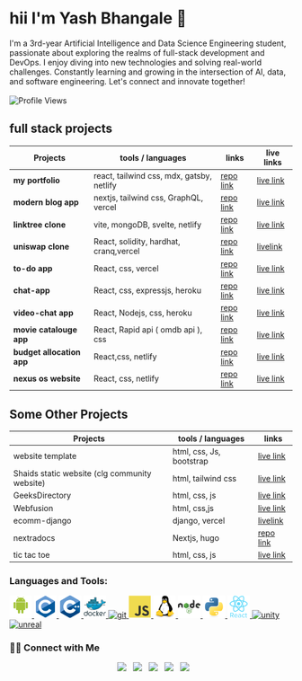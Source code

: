 # hii I'm Yash Bhangale <span class="wave">👋</span>
I'm a 3rd-year Artificial Intelligence and Data Science Engineering student, passionate about exploring the realms of full-stack development and DevOps. I enjoy diving into new technologies and solving real-world challenges. Constantly learning and growing in the intersection of AI, data, and software engineering. Let's connect and innovate together!
<br>
<br>
![Profile Views](https://komarev.com/ghpvc/?username=yashbhangale)

## full stack projects
| Projects               | tools / languages                         | links                                                              | live links |
|---------               |-----------------                          |-------                                                             |------------ |
| **my portfolio**       | react, tailwind css, mdx, gatsby, netlify | [repo link](https://github.com/yashbhangale/yashbhangale.github.io)|[live link](yashbhangale.github.io)
| **modern blog app**    | nextjs, tailwind css, GraphQL, vercel     | [repo link](https://github.com/yashbhangale/modernblog_app)        |[live link](https://modernblog-app.vercel.app/)
| **linktree clone**     | vite, mongoDB, svelte, netlify            | [repo link](https://github.com/yashbhangale/my-linktree)           |[live link](https://yashbhangale.netlify.app/)
| **uniswap clone**      | React, solidity, hardhat, cranq,vercel    | [repo link](https://github.com/yashbhangale/Cryptway_swap)         |[livelink](https://github.com/yashbhangale/Cryptway_swap)
| **to-do app**          | React, css, vercel                        | [repo link](https://github.com/yashbhangale/react-todo-app)        |[live link](http://react-todo-app-seven-bay.vercel.app/)
| **chat-app**           | React, css, expressjs, heroku             | [repo link](https://github.com/yashbhangale/react-chat-app)        |[live link](https://yashuopreactchat-app.herokuapp.com/)
| **video-chat app**     | React, Nodejs, css, heroku                | [repo link](https://github.com/yashbhangale/basic_video_chat_app)  |[live link](https://simplevideocall.vercel.app/)
| **movie catalouge app**| React, Rapid api ( omdb api ), css        | [repo link](https://github.com/yashbhangale/simple_movie_catalogue)|[live link](https://simplevideocall.vercel.app/)
| **budget allocation app** | React,css, netlify | [repo link](https://github.com/yashbhangale/Budget-allocation) | [live link](https://budgetallocation.netlify.app/) |
| **nexus os website** | React, css, netlify | [repo link](https://github.com/yashbhangale/nexusos) | [live link](https://nexusos.org.in/)|

## Some Other Projects
| Projects | tools / languages | links |
|----------|-------------------|------ |
| website template | html, css, Js, bootstrap | [live link](https://github.com/yashbhangale/cyber-guy-website-template) |
| Shaids static website (clg community website) | html, tailwind css | [live link](https://github.com/yashbhangale/shaids-static) |
| GeeksDirectory | html, css, js | [live link](https://yashbhangale.github.io/Geeksdirectory/) |
| Webfusion | html, css,js | [live link](https://github.com/yashbhangale/WebFusion) |
| ecomm-django | django, vercel | [livelink](https://github.com/yashbhangale/ecomm-django) |
| nextradocs | Nextjs, hugo | [repo link](https://github.com/yashbhangale/nextradocs) |
| tic tac toe | html, css, js | [live link](https://yashbhangale.github.io/tic-tac-toe/)




<h3 align="left">Languages and Tools:</h3>
<p align="left"> <a href="https://developer.android.com" target="_blank" rel="noreferrer"> <img src="https://raw.githubusercontent.com/devicons/devicon/master/icons/android/android-original-wordmark.svg" alt="android" width="40" height="40"/> </a>  <a href="https://www.cprogramming.com/" target="_blank" rel="noreferrer"> <img src="https://raw.githubusercontent.com/devicons/devicon/master/icons/c/c-original.svg" alt="c" width="40" height="40"/> </a> <a href="https://www.w3schools.com/cpp/" target="_blank" rel="noreferrer"> <img src="https://raw.githubusercontent.com/devicons/devicon/master/icons/cplusplus/cplusplus-original.svg" alt="cplusplus" width="40" height="40"/> </a>  <a href="https://www.docker.com/" target="_blank" rel="noreferrer"> <img src="https://raw.githubusercontent.com/devicons/devicon/master/icons/docker/docker-original-wordmark.svg" alt="docker" width="40" height="40"/> </a> <a href="https://git-scm.com/" target="_blank" rel="noreferrer"> <img src="https://www.vectorlogo.zone/logos/git-scm/git-scm-icon.svg" alt="git" width="40" height="40"/> </a>  <a href="https://developer.mozilla.org/en-US/docs/Web/JavaScript" target="_blank" rel="noreferrer"> <img src="https://raw.githubusercontent.com/devicons/devicon/master/icons/javascript/javascript-original.svg" alt="javascript" width="40" height="40"/> </a> <a href="https://www.linux.org/" target="_blank" rel="noreferrer"> <img src="https://raw.githubusercontent.com/devicons/devicon/master/icons/linux/linux-original.svg" alt="linux" width="40" height="40"/> </a> <a href="https://nodejs.org" target="_blank" rel="noreferrer"> <img src="https://raw.githubusercontent.com/devicons/devicon/master/icons/nodejs/nodejs-original-wordmark.svg" alt="nodejs" width="40" height="40"/> </a> <a href="https://www.python.org" target="_blank" rel="noreferrer"> <img src="https://raw.githubusercontent.com/devicons/devicon/master/icons/python/python-original.svg" alt="python" width="40" height="40"/> </a> <a href="https://reactjs.org/" target="_blank" rel="noreferrer"> <img src="https://raw.githubusercontent.com/devicons/devicon/master/icons/react/react-original-wordmark.svg" alt="react" width="40" height="40"/> </a> <a href="https://unity.com/" target="_blank" rel="noreferrer"> <img src="https://www.vectorlogo.zone/logos/unity3d/unity3d-icon.svg" alt="unity" width="40" height="40"/> </a> <a href="https://unrealengine.com/" target="_blank" rel="noreferrer"> <img src="https://raw.githubusercontent.com/kenangundogan/fontisto/036b7eca71aab1bef8e6a0518f7329f13ed62f6b/icons/svg/brand/unreal-engine.svg" alt="unreal" width="40" height="40"/> </a> </p>







<h3> 🤝🏻 Connect with Me </h3>
<p align="center">
&nbsp; <a href="https://www.instagram.com/theyashuop/" target="_blank" rel="noopener noreferrer"><img src="https://img.icons8.com/nolan/64/instagram-new.png" width="50" /></a>  
&nbsp; <a href="mailto:yashbhangale9@gmail.com" target="_blank" rel="noopener noreferrer"><img src="https://img.icons8.com/nolan/64/new-post.png"  width="50" /></a>
&nbsp; <a href="https://www.facebook.com//" target="_blank" rel="noopener noreferrer"><img src="https://img.icons8.com/nolan/64/x.png" width="50" /></a>
&nbsp; <a href="https://twitter.com/yashbhangale99/" target="_blank" rel="noopener noreferrer"><img src="https://img.icons8.com/nolan/64/twitter-squared.png" width="50" /></a>
  &nbsp; <a href="https://www.linkedin.com/in/yashbhangale/" target="_blank" rel="noopener noreferrer"><img src="https://img.icons8.com/nolan/64/linkedin.png" width="50" /></a>
